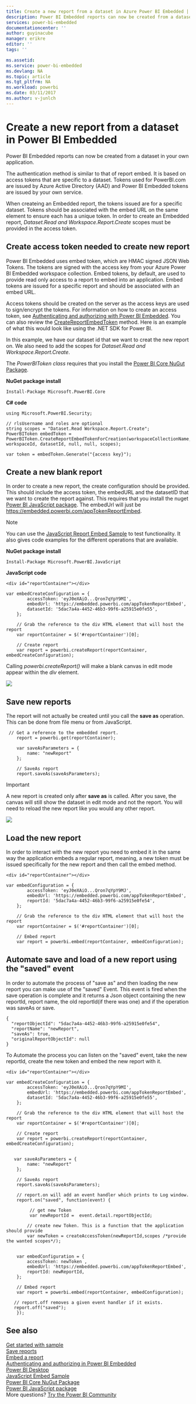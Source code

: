 ```yaml
---
title: Create a new report from a dataset in Azure Power BI Embedded | Microsoft Docs
description: Power BI Embedded reports can now be created from a dataset in your own application. 
services: power-bi-embedded
documentationcenter: ''
author: guyinacube
manager: erikre
editor: ''
tags: ''

ms.assetid: 
ms.service: power-bi-embedded
ms.devlang: NA
ms.topic: article
ms.tgt_pltfrm: NA
ms.workload: powerbi
ms.date: 03/11/2017
ms.author: v-junlch
---
```


# Create a new report from a dataset in Power BI Embedded

Power BI Embedded reports can now be created from a dataset in your own application. 

The authentication method is similar to that of report embed. It is based on access tokens that are specific to a dataset. Tokens used for PowerBI.com are issued by Azure Active Directory (AAD) and Power BI Embedded tokens are issued by your own service.

When createing an Embedded report, the tokens issued are for a specific dataset. Tokens should be associated with the embed URL on the same element to ensure each has a unique token. In order to create an Embedded report, *Dataset.Read and Workspace.Report.Create* scopes must be provided in the access token.

## Create access token needed to create new report

Power BI Embedded uses embed token, which are HMAC signed JSON Web Tokens. The tokens are signed with the access key from your Azure Power BI Embedded workspace collection. Embed tokens, by default, are used to provide read only access to a report to embed into an application. Embed tokens are issued for a specific report and should be associated with an embed URL.

Access tokens should be created on the server as the access keys are used to sign/encrypt the tokens. For information on how to create an access token, see [Authenticating and authorizing with Power BI Embedded](power-bi-embedded-app-token-flow.md). You can also review the [CreateReportEmbedToken](https://docs.microsoft.com/dotnet/api/microsoft.powerbi.security.powerbitoken?redirectedfrom=MSDN#methods_) method. Here is an example of what this would look like using the .NET SDK for Power BI.

In this example, we have our dataset id that we want to creat the new report on. We also need to add the scopes for *Dataset.Read and Workspace.Report.Create*.

The *PowerBIToken class* requires that you install the [Power BI Core NuGut Package](https://www.nuget.org/packages/Microsoft.PowerBI.Core/).

**NuGet package install**

```
Install-Package Microsoft.PowerBI.Core
```

**C# code**

```
using Microsoft.PowerBI.Security;

// rlsUsername and roles are optional
string scopes = "Dataset.Read Workspace.Report.Create";
PowerBIToken embedToken = PowerBIToken.CreateReportEmbedTokenForCreation(workspaceCollectionName, workspaceId, datasetId, null, null, scopes);

var token = embedToken.Generate("{access key}");
```

## Create a new blank report

In order to create a new report, the create configuration should be provided. This should include the access token, the embedURL and the datasetID that we want to create the report against. This requires that you install the nuget [Power BI JavaScript package](https://www.nuget.org/packages/Microsoft.PowerBI.JavaScript/). The embedUrl will just be https://embedded.powerbi.com/appTokenReportEmbed.

> [!NOTE]
> You can use the [JavaScript Report Embed Sample](https://microsoft.github.io/PowerBI-JavaScript/demo/) to test functionality. It also gives code examples for the different operations that are available.

**NuGet package install**

```
Install-Package Microsoft.PowerBI.JavaScript
```

**JavaScript code**

```
<div id="reportContainer"></div>
  
var embedCreateConfiguration = {
        accessToken: 'eyJ0eXAiO...Qron7qYpY9MI',
        embedUrl: 'https://embedded.powerbi.com/appTokenReportEmbed',
        datasetId: '5dac7a4a-4452-46b3-99f6-a25915e0fe55',
    };
    
    // Grab the reference to the div HTML element that will host the report
    var reportContainer = $('#reportContainer')[0];

    // Create report
    var report = powerbi.createReport(reportContainer, embedCreateConfiguration);
```

Calling *powerbi.createReport()* will make a blank canvas in edit mode appear within the *div* element.

![](./media/power-bi-embedded-create-report-from-dataset/pbi-embedded-create-new-report.png)

## Save new reports

The report will not actually be created until you call the **save as** operation. This can be done from file menu or from JavaScript.

```
 // Get a reference to the embedded report.
    report = powerbi.get(reportContainer);
    
    var saveAsParameters = {
        name: "newReport"
    };

    // SaveAs report
    report.saveAs(saveAsParameters);
```

> [!IMPORTANT]
> A new report is created only after **save as** is called. After you save, the canvas will still show the dataset in edit mode and not the report. You will need to reload the new report like you would any other report.

![](./media/power-bi-embedded-create-report-from-dataset/pbi-embedded-save-new-report.png)

## Load the new report

In order to interact with the new report you need to embed it in the same way the application embeds a regular report, meaning, a new token must be issued specifically for the new report and then call the embed method.

```
<div id="reportContainer"></div>
  
var embedConfiguration = {
        accessToken: 'eyJ0eXAiO...Qron7qYpY9MJ',
        embedUrl: 'https://embedded.powerbi.com/appTokenReportEmbed',
        reportId: '5dac7a4a-4452-46b3-99f6-a25915e0fe54',
    };
    
    // Grab the reference to the div HTML element that will host the report
    var reportContainer = $('#reportContainer')[0];

    // Embed report
    var report = powerbi.embed(reportContainer, embedConfiguration);
```

## Automate save and load of a new report using the "saved" event

In order to automate the process of "save as" and then loading the new report you can make use of the "saved" Event. This event is fired when the save operation is complete and it returns a Json object containing the new reportId, report name, the old reportId(if there was one) and if the operation was saveAs or save.

```
{
  "reportObjectId": "5dac7a4a-4452-46b3-99f6-a25915e0fe54",
  "reportName": "newReport",
  "saveAs": true,
  "originalReportObjectId": null
}
```

To Automate the process you can listen on the "saved" event, take the new reportId, create the new token and embed the new report with it.

```
<div id="reportContainer"></div>
  
var embedCreateConfiguration = {
        accessToken: 'eyJ0eXAiO...Qron7qYpY9MI',
        embedUrl: 'https://embedded.powerbi.com/appTokenReportEmbed',
        datasetId: '5dac7a4a-4452-46b3-99f6-a25915e0fe55',
    };
    
    // Grab the reference to the div HTML element that will host the report
    var reportContainer = $('#reportContainer')[0];

    // Create report
    var report = powerbi.createReport(reportContainer, embedCreateConfiguration);


   var saveAsParameters = {
        name: "newReport"
    };

    // SaveAs report
    report.saveAs(saveAsParameters);

    // report.on will add an event handler which prints to Log window.
    report.on("saved", function(event) {
        
         // get new Token
         var newReportId =  event.detail.reportObjectId;

        // create new Token. This is a function that the application should provide
        var newToken = createAccessToken(newReportId,scopes /*provide the wanted scopes*/);
        
        
    var embedConfiguration = {
        accessToken: newToken ,
        embedUrl: 'https://embedded.powerbi.com/appTokenReportEmbed',
        reportId: newReportId,
    };

    // Embed report
    var report = powerbi.embed(reportContainer, embedConfiguration);
       
   // report.off removes a given event handler if it exists.
   report.off("saved");
    });
```

## See also

[Get started with sample](power-bi-embedded-get-started-sample.md)  
[Save reports](power-bi-embedded-save-reports.md)  
[Embed a report](power-bi-embedded-embed-report.md)  
[Authenticating and authorizing in Power BI Embedded](power-bi-embedded-app-token-flow.md)  
[Power BI Desktop](https://powerbi.microsoft.com/documentation/powerbi-desktop-get-the-desktop/)  
[JavaScript Embed Sample](https://microsoft.github.io/PowerBI-JavaScript/demo/)  
[Power BI Core NuGut Package](https://www.nuget.org/packages/Microsoft.PowerBI.Core/)  
[Power BI JavaScript package](https://www.nuget.org/packages/Microsoft.PowerBI.JavaScript/)  
More questions? [Try the Power BI Community](http://community.powerbi.com/)

